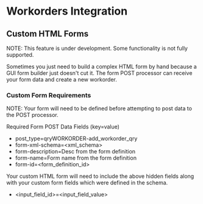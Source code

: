 # Workorders Integration

## Custom HTML Forms

NOTE: This feature is under development. Some functionality is not fully supported.

Sometimes you just need to build a complex HTML form by hand because a GUI form builder just doesn't cut it. The form POST processor can receive your form data and create a new workorder.

### Custom Form Requirements

NOTE: Your form will need to be defined before attempting to post data to the POST processor.

Required Form POST Data Fields (key=value)

* post_type=qryWORKORDER-add_workorder_qry
* form-xml-schema=<xml_schema>
* form-description=Desc from the form definition
* form-name=Form name from the form definition
* form-id=<form_definition_id>

Your custom HTML form will need to include the above hidden fields along with your custom form fields which were defined in the schema.

* <input_field_id>=<input_field_value>
